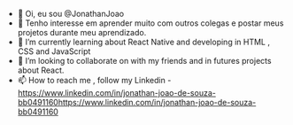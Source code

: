 - 👋 Oi, eu sou @JonathanJoao
- 👀 Tenho interesse em aprender muito com outros colegas e postar meus projetos durante meu aprendizado. 
- 🌱 I’m currently learning about React Native and developing in HTML , CSS and JavaScript
- 💞️ I’m looking to collaborate on  with my friends and in futures projects about React.
- 📫 How to reach me , follow my Linkedin -  https://www.linkedin.com/in/jonathan-joao-de-souza-bb0491160https://www.linkedin.com/in/jonathan-joao-de-souza-bb0491160
<!---
JonathanJoao/JonathanJoao is a ✨ special ✨ repository because its `README.md` (this file) appears on your GitHub profile.
You can click the Preview link to take a look at your changes.
--->
